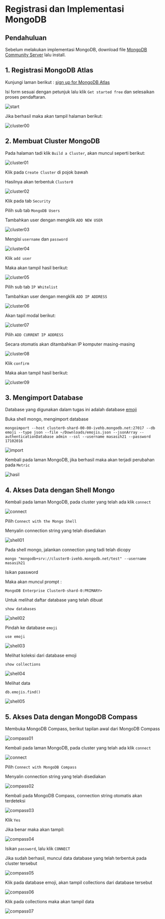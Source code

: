 # Registrasi dan Implementasi MongoDB

## Pendahuluan
Sebelum melakukan implementasi MongoDB, download file [MongoDB Community Server](https://www.mongodb.com/download-center/community?jmp=docs) lalu install.

## 1. Registrasi MongoDB Atlas
Kunjungi laman berikut : [sign up for MongoDB Atlas](https://www.mongodb.com/cloud/atlas)

Isi form sesuai dengan petunjuk lalu klik ```Get started free``` dan selesaikan proses pendaftaran.

![start](screenshot/start.png)

Jika berhasil maka akan tampil halaman berikut:

![cluster00](screenshot/cluster00.png)

## 2. Membuat Cluster MongoDB
Pada halaman tadi klik ```Build a Cluster```, akan muncul seperti berikut:

![cluster01](screenshot/cluster01.png)

Klik pada ```Create Cluster``` di pojok bawah

Hasilnya akan terbentuk ```Cluster0```

![cluster02](screenshot/cluster02.png)

Klik pada tab ```Security```

Pilih sub tab ```MongoDB Users```

Tambahkan user dengan mengklik ```ADD NEW USER```

![cluster03](screenshot/cluster03.png)

Mengisi ```username``` dan ```password```

![cluster04](screenshot/cluster04.png)

Klik ```add user```

Maka akan tampil hasil berikut:

![cluster05](screenshot/cluster05.png)

Pilih sub tab ```IP Whitelist```

Tambahkan user dengan mengklik ```ADD IP ADDRESS```

![cluster06](screenshot/cluster06.png)

Akan tapil modal berikut:

![cluster07](screenshot/cluster07.png)

Pilih ```ADD CURRENT IP ADDRESS```

Secara otomatis akan ditambahkan IP komputer masing-masing

![cluster08](screenshot/cluster08.png)

Klik ```confirm```

Maka akan tampil hasil berikut:

![cluster09](screenshot/cluster09.png)

## 3. Mengimport Database
Database yang digunakan dalam tugas ini adalah database [emoji](https://www.kaggle.com/rtatman/emojinet)

Buka shell mongo, mengimport database
```
mongoimport --host cluster0-shard-00-00-ivehb.mongodb.net:27017 --db emoji --type json --file ~/Downloads/emojis.json --jsonArray --authenticationDatabase admin --ssl --username masasih21 --password 17102016
```
![import](screenshot/import.png)

Kembali pada laman MongoDB, jika berhasil maka akan terjadi perubahan pada ```Metric```

![hasil](screenshot/hasil.png)

## 4. Akses Data dengan Shell Mongo
Kembali pada laman MongoDB, pada cluster yang telah ada klik ```connect```

![connect](screenshot/connect.png)

Pilih ```Connect with the Mongo Shell```

Menyalin connection string yang telah disediakan

![shell01](screenshot/shell01.png)

Pada shell mongo, jalankan connection yang tadi telah dicopy
```
mongo "mongodb+srv://cluster0-ivehb.mongodb.net/test" --username masasih21
```

Isikan password

Maka akan muncul prompt :
```
MongoDB Enterprise Cluster0-shard-0:PRIMARY>
```

Untuk melihat daftar database yang telah dibuat
```
show databases
```
![shell02](screenshot/shell02.png)

Pindah ke database ```emoji```
```
use emoji
```
![shell03](screenshot/shell03.png)

Melihat koleksi dari database emoji
```
show collections
```
![shell04](screenshot/shell04.png)

Melihat data
```
db.emojis.find()
```
![shell05](screenshot/shell05.png)

## 5. Akses Data dengan MongoDB Compass
Membuka MongoDB Compass, berikut tapilan awal dari MongoDB Compass

![compass01](screenshot/compass01.png)

Kembali pada laman MongoDB, pada cluster yang telah ada klik ```connect```

![connect](screenshot/connect.png)

Pilih ```Connect with MongoDB Compass```

Menyalin connection string yang telah disediakan

![compass02](screenshot/compass02.png)

Kembali pada MongoDB Compass, connection string otomatis akan terdeteksi

![compass03](screenshot/compass03.png)

Klik ```Yes```

Jika benar maka akan tampil:

![compass04](screenshot/compass04.png)

Isikan ```password```, lalu klik ```CONNECT```

Jika sudah berhasil, muncul data database yang telah terbentuk pada cluster tersebut

![compass05](screenshot/compass05.png)

Klik pada database emoji, akan tampil collections dari database tersebut

![compass06](screenshot/compass06.png)

Klik pada collections maka akan tampil data

![compass07](screenshot/compass07.png)
